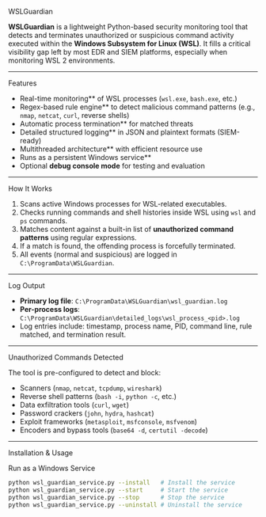 WSLGuardian

**WSLGuardian** is a lightweight Python-based security monitoring tool that detects and terminates unauthorized or suspicious command activity executed within the **Windows Subsystem for Linux (WSL)**. It fills a critical visibility gap left by most EDR and SIEM platforms, especially when monitoring WSL 2 environments.

---

Features

- Real-time monitoring** of WSL processes (`wsl.exe`, `bash.exe`, etc.)
- Regex-based rule engine** to detect malicious command patterns (e.g., `nmap`, `netcat`, `curl`, reverse shells)
- Automatic process termination** for matched threats
- Detailed structured logging** in JSON and plaintext formats (SIEM-ready)
- Multithreaded architecture** with efficient resource use
- Runs as a persistent Windows service**
- Optional **debug console mode** for testing and evaluation

---

How It Works

1. Scans active Windows processes for WSL-related executables.
2. Checks running commands and shell histories inside WSL using `wsl` and `ps` commands.
3. Matches content against a built-in list of **unauthorized command patterns** using regular expressions.
4. If a match is found, the offending process is forcefully terminated.
5. All events (normal and suspicious) are logged in `C:\ProgramData\WSLGuardian`.

---

Log Output

- **Primary log file**: `C:\ProgramData\WSLGuardian\wsl_guardian.log`
- **Per-process logs**: `C:\ProgramData\WSLGuardian\detailed_logs\wsl_process_<pid>.log`
- Log entries include: timestamp, process name, PID, command line, rule matched, and termination result.

---

Unauthorized Commands Detected

The tool is pre-configured to detect and block:
- Scanners (`nmap`, `netcat`, `tcpdump`, `wireshark`)
- Reverse shell patterns (`bash -i`, `python -c`, etc.)
- Data exfiltration tools (`curl`, `wget`)
- Password crackers (`john`, `hydra`, `hashcat`)
- Exploit frameworks (`metasploit`, `msfconsole`, `msfvenom`)
- Encoders and bypass tools (`base64 -d`, `certutil -decode`)

---

Installation & Usage

Run as a Windows Service

```bash
python wsl_guardian_service.py --install   # Install the service
python wsl_guardian_service.py --start     # Start the service
python wsl_guardian_service.py --stop      # Stop the service
python wsl_guardian_service.py --uninstall # Uninstall the service
